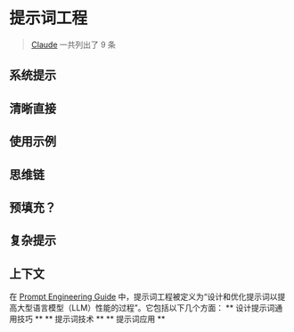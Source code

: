 # 提示词工程

> [Claude](https://docs.anthropic.com/zh-CN/docs/build-with-claude/prompt-engineering/overview) 一共列出了 9 条
## 系统提示

## 清晰直接

## 使用示例

## 思维链

## 预填充？

## 复杂提示

## 上下文


在 [Prompt Engineering Guide](https://www.promptingguide.ai/introduction/basics) 中，提示词工程被定义为“设计和优化提示词以提高大型语言模型（LLM）性能的过程”。它包括以下几个方面：
** 设计提示词通用技巧 **
** 提示词技术 **
** 提示词应用 ** 